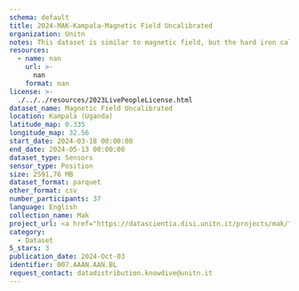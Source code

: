 ```yaml
---
schema: default
title: 2024-MAK-Kampala-Magnetic Field Uncalibrated
organization: Unitn
notes: This dataset is similar to magnetic field, but the hard iron calibration is reported separately instead of being included in the measurement. Factory calibration and temperature compensation will still be applied to the "uncalibrated" measurement. Assumptions that the magnetic field is due to the Earth's poles is avoided.  It is part of the Makerere data collection, which contains data about the everyday life activities of students coming from Makerere University located in Uganda. The data were collected via questionnaires, data coming from 30 smartphone sensors associated to thousand self-reported annotations over a period of 8 weeks.
resources:
  - name: nan
    url: >-
      nan
    format: nan
license: >-
  ./../../resources/2023LivePeopleLicense.html
dataset_name: Magnetic Field Uncalibrated
location: Kampala (Uganda)
latitude_map: 0.335
longitude_map: 32.56
start_date: 2024-03-18 00:00:00
end_date: 2024-05-13 00:00:00
dataset_type: Sensors
sensor_type: Position
size: 2591,76 MB
dataset_format: parquet
other_format: csv
number_participants: 37
language: English
collection_name: Mak
project_url: <a href="https://datascientia.disi.unitn.it/projects/mak/">https://datascientia.disi.unitn.it/projects/mak/</a>
category:
  - Dataset
5_stars: 3
publication_date: 2024-Oct-03
identifier: 007.AAAN.AAN.BL
request_contact: datadistribution.knowdive@unitn.it
---
```

